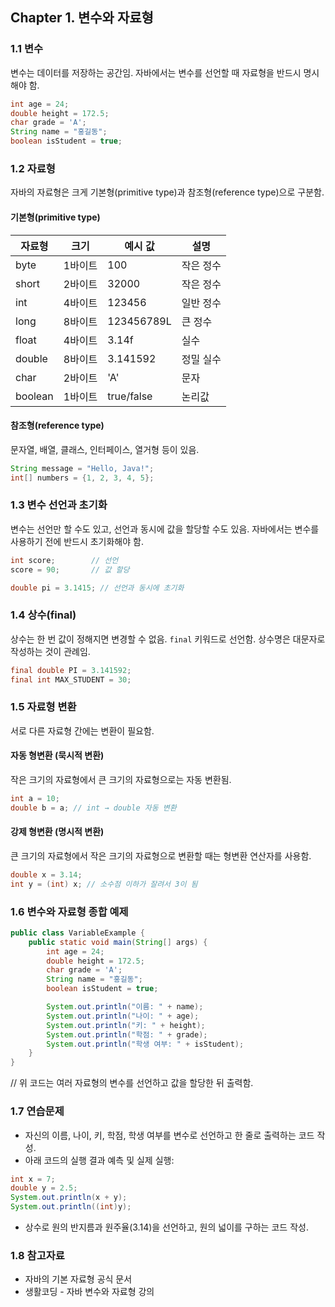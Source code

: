 ## Chapter 1. 변수와 자료형

### 1.1 변수
변수는 데이터를 저장하는 공간임. 자바에서는 변수를 선언할 때 자료형을 반드시 명시해야 함.

```java
int age = 24;
double height = 172.5;
char grade = 'A';
String name = "홍길동";
boolean isStudent = true;
```

### 1.2 자료형
자바의 자료형은 크게 기본형(primitive type)과 참조형(reference type)으로 구분함.

#### 기본형(primitive type)

| 자료형 | 크기    | 예시 값        | 설명     |
|--------|---------|----------------|----------|
| byte   | 1바이트 | 100            | 작은 정수 |
| short  | 2바이트 | 32000          | 작은 정수 |
| int    | 4바이트 | 123456         | 일반 정수 |
| long   | 8바이트 | 123456789L     | 큰 정수   |
| float  | 4바이트 | 3.14f          | 실수     |
| double | 8바이트 | 3.141592       | 정밀 실수 |
| char   | 2바이트 | 'A'            | 문자     |
| boolean| 1바이트 | true/false     | 논리값   |

#### 참조형(reference type)
문자열, 배열, 클래스, 인터페이스, 열거형 등이 있음.

```java
String message = "Hello, Java!";
int[] numbers = {1, 2, 3, 4, 5};
```

### 1.3 변수 선언과 초기화
변수는 선언만 할 수도 있고, 선언과 동시에 값을 할당할 수도 있음. 자바에서는 변수를 사용하기 전에 반드시 초기화해야 함.

```java
int score;        // 선언
score = 90;       // 값 할당

double pi = 3.1415; // 선언과 동시에 초기화
```

### 1.4 상수(final)
상수는 한 번 값이 정해지면 변경할 수 없음. `final` 키워드로 선언함. 상수명은 대문자로 작성하는 것이 관례임.

```java
final double PI = 3.141592;
final int MAX_STUDENT = 30;
```

### 1.5 자료형 변환
서로 다른 자료형 간에는 변환이 필요함.

#### 자동 형변환 (묵시적 변환)
작은 크기의 자료형에서 큰 크기의 자료형으로는 자동 변환됨.

```java
int a = 10;
double b = a; // int → double 자동 변환
```

#### 강제 형변환 (명시적 변환)
큰 크기의 자료형에서 작은 크기의 자료형으로 변환할 때는 형변환 연산자를 사용함.

```java
double x = 3.14;
int y = (int) x; // 소수점 이하가 잘려서 3이 됨
```

### 1.6 변수와 자료형 종합 예제

```java
public class VariableExample {
    public static void main(String[] args) {
        int age = 24;
        double height = 172.5;
        char grade = 'A';
        String name = "홍길동";
        boolean isStudent = true;

        System.out.println("이름: " + name);
        System.out.println("나이: " + age);
        System.out.println("키: " + height);
        System.out.println("학점: " + grade);
        System.out.println("학생 여부: " + isStudent);
    }
}
```

// 위 코드는 여러 자료형의 변수를 선언하고 값을 할당한 뒤 출력함.

### 1.7 연습문제

- 자신의 이름, 나이, 키, 학점, 학생 여부를 변수로 선언하고 한 줄로 출력하는 코드 작성.
- 아래 코드의 실행 결과 예측 및 실제 실행:

```java
int x = 7;
double y = 2.5;
System.out.println(x + y);
System.out.println((int)y);
```

- 상수로 원의 반지름과 원주율(3.14)을 선언하고, 원의 넓이를 구하는 코드 작성.

### 1.8 참고자료
- 자바의 기본 자료형 공식 문서
- 생활코딩 - 자바 변수와 자료형 강의
